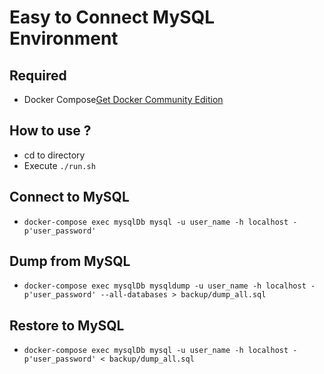 # Easy to Connect MySQL Environment

## Required
- Docker Compose[Get Docker Community Edition](https://www.docker.com/community-edition)

## How to use ?
- cd to directory
- Execute `./run.sh`

## Connect to MySQL
- `docker-compose exec mysqlDb mysql -u user_name -h localhost -p'user_password'`

## Dump from MySQL
- `docker-compose exec mysqlDb mysqldump -u user_name -h localhost -p'user_password' --all-databases > backup/dump_all.sql`

## Restore to MySQL
- `docker-compose exec mysqlDb mysql -u user_name -h localhost -p'user_password' < backup/dump_all.sql`